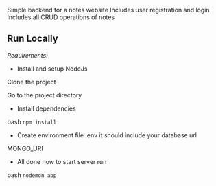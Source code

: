 Simple backend for a notes website 
Includes user registration and login
Includes all CRUD operations of notes

## Run Locally

*Reauirements:*
- Install and setup NodeJs


Clone the project

Go to the project directory


- Install dependencies

bash ```
  npm install ```

- Create environment file .env it should include your database url

MONGO_URI



- All done now to start server run

bash ```
  nodemon app ```
